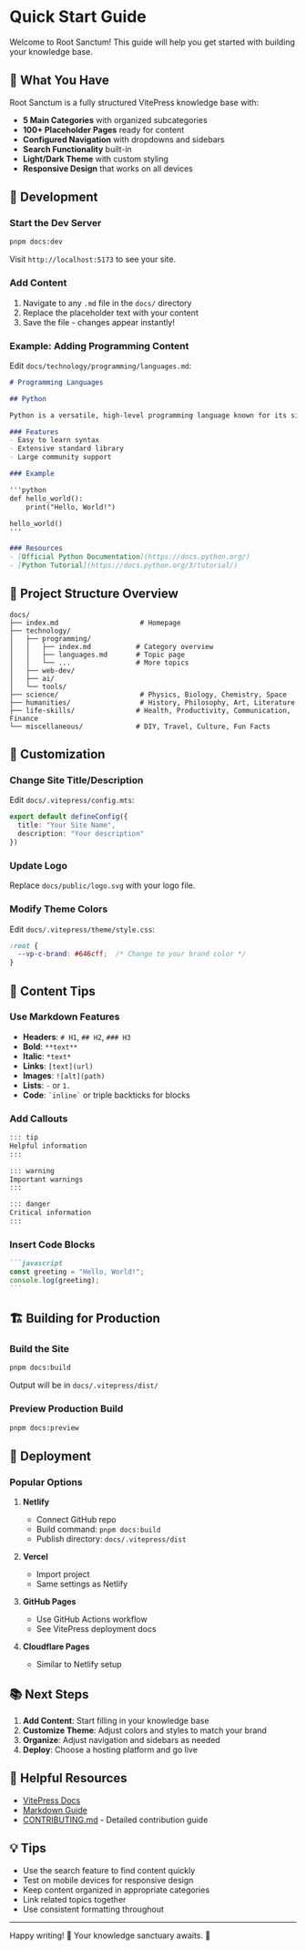 # Quick Start Guide

Welcome to Root Sanctum! This guide will help you get started with building your knowledge base.

## 🎯 What You Have

Root Sanctum is a fully structured VitePress knowledge base with:

- **5 Main Categories** with organized subcategories
- **100+ Placeholder Pages** ready for content
- **Configured Navigation** with dropdowns and sidebars
- **Search Functionality** built-in
- **Light/Dark Theme** with custom styling
- **Responsive Design** that works on all devices

## 🚀 Development

### Start the Dev Server

```bash
pnpm docs:dev
```

Visit `http://localhost:5173` to see your site.

### Add Content

1. Navigate to any `.md` file in the `docs/` directory
2. Replace the placeholder text with your content
3. Save the file - changes appear instantly!

### Example: Adding Programming Content

Edit `docs/technology/programming/languages.md`:

```markdown
# Programming Languages

## Python

Python is a versatile, high-level programming language known for its simplicity and readability.

### Features
- Easy to learn syntax
- Extensive standard library
- Large community support

### Example

'''python
def hello_world():
    print("Hello, World!")

hello_world()
'''

### Resources
- [Official Python Documentation](https://docs.python.org/)
- [Python Tutorial](https://docs.python.org/3/tutorial/)
```

## 📁 Project Structure Overview

```
docs/
├── index.md                    # Homepage
├── technology/
│   ├── programming/
│   │   ├── index.md           # Category overview
│   │   ├── languages.md       # Topic page
│   │   └── ...                # More topics
│   ├── web-dev/
│   ├── ai/
│   └── tools/
├── science/                    # Physics, Biology, Chemistry, Space
├── humanities/                 # History, Philosophy, Art, Literature
├── life-skills/               # Health, Productivity, Communication, Finance
└── miscellaneous/             # DIY, Travel, Culture, Fun Facts
```

## 🎨 Customization

### Change Site Title/Description

Edit `docs/.vitepress/config.mts`:

```typescript
export default defineConfig({
  title: "Your Site Name",
  description: "Your description"
})
```

### Update Logo

Replace `docs/public/logo.svg` with your logo file.

### Modify Theme Colors

Edit `docs/.vitepress/theme/style.css`:

```css
:root {
  --vp-c-brand: #646cff;  /* Change to your brand color */
}
```

## 📝 Content Tips

### Use Markdown Features

- **Headers**: `# H1`, `## H2`, `### H3`
- **Bold**: `**text**`
- **Italic**: `*text*`
- **Links**: `[text](url)`
- **Images**: `![alt](path)`
- **Lists**: `-` or `1.`
- **Code**: `` `inline` `` or triple backticks for blocks

### Add Callouts

```markdown
::: tip
Helpful information
:::

::: warning
Important warnings
:::

::: danger
Critical information
:::
```

### Insert Code Blocks

````markdown
```javascript
const greeting = "Hello, World!";
console.log(greeting);
```
````

## 🏗️ Building for Production

### Build the Site

```bash
pnpm docs:build
```

Output will be in `docs/.vitepress/dist/`

### Preview Production Build

```bash
pnpm docs:preview
```

## 🚢 Deployment

### Popular Options

1. **Netlify**
   - Connect GitHub repo
   - Build command: `pnpm docs:build`
   - Publish directory: `docs/.vitepress/dist`

2. **Vercel**
   - Import project
   - Same settings as Netlify

3. **GitHub Pages**
   - Use GitHub Actions workflow
   - See VitePress deployment docs

4. **Cloudflare Pages**
   - Similar to Netlify setup

## 📚 Next Steps

1. **Add Content**: Start filling in your knowledge base
2. **Customize Theme**: Adjust colors and styles to match your brand
3. **Organize**: Adjust navigation and sidebars as needed
4. **Deploy**: Choose a hosting platform and go live

## 🔗 Helpful Resources

- [VitePress Docs](https://vitepress.dev/)
- [Markdown Guide](https://www.markdownguide.org/)
- [CONTRIBUTING.md](../CONTRIBUTING.md) - Detailed contribution guide

## 💡 Tips

- Use the search feature to find content quickly
- Test on mobile devices for responsive design
- Keep content organized in appropriate categories
- Link related topics together
- Use consistent formatting throughout

---

Happy writing! 🎉 Your knowledge sanctuary awaits. 🌳
